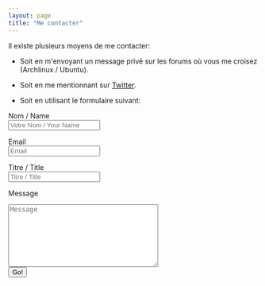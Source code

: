 ```yaml
---
layout: page
title: "Me contacter"
---
```


Il existe plusieurs moyens de me contacter:

  * Soit en m'envoyant un message privé sur les forums où vous me croisez (Archlinux / Ubuntu).

  * Soit en me mentionnant sur [Twitter](https://twitter.com/tetedulinuxien/).

  * Soit en utilisant le formulaire suivant:

<form action="http://getsimpleform.com/messages?form_api_token=08085bbd8d22279d2d3fa969a4d250a0" method="post">
  <input type='hidden' name='redirect_to' value='http://tetedulinuxien.fr/merci.html' />

  <label for='name'>Nom / Name</label>
  <br/>
  <input name="name" type="text" placeholder="Votre Nom / Your Name" />
  <br/>

  <label for='email'>Email</label>
  <br/>
  <input name="content" type="text" placeholder="Email" />
  <br/>

  <label for='title'>Titre / Title</label>
  <br/>
  <input name="title" type="text" placeholder="Titre / Title" />
  <br/>

  <label for='email'>Message</label>
  <br/>
  <textarea name="message" placeholder="Message" rows="8" cols="35"></textarea>
  <br/>
  <input type='submit' value='Go!' />

</form>
